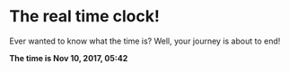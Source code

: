 # The real time clock!

Ever wanted to know what the time is? Well, your journey is about to end!

**The time is Nov 10, 2017, 05:42**